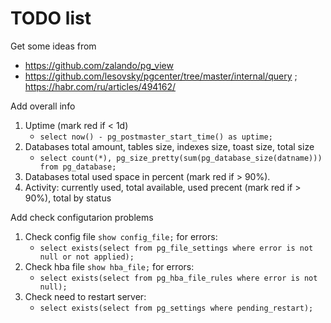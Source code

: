 # TODO list

Get some ideas from
   * https://github.com/zalando/pg_view
   * https://github.com/lesovsky/pgcenter/tree/master/internal/query ; https://habr.com/ru/articles/494162/

Add overall info
1. Uptime (mark red if < 1d)
   * `select now() - pg_postmaster_start_time() as uptime;`
1. Databases total amount, tables size, indexes size, toast size, total size
   * `select count(*), pg_size_pretty(sum(pg_database_size(datname))) from pg_database;`
1. Databases total used space in percent (mark red if > 90%).
1. Activity: currently used, total available, used precent (mark red if > 90%), total by status

Add check configutarion problems
1. Check config file `show config_file;` for errors:
   * `select exists(select from pg_file_settings where error is not null or not applied);`
1. Check hba file `show hba_file;` for errors:
   * `select exists(select from pg_hba_file_rules where error is not null);`
1. Check need to restart server:
   * `select exists(select from pg_settings where pending_restart);`
